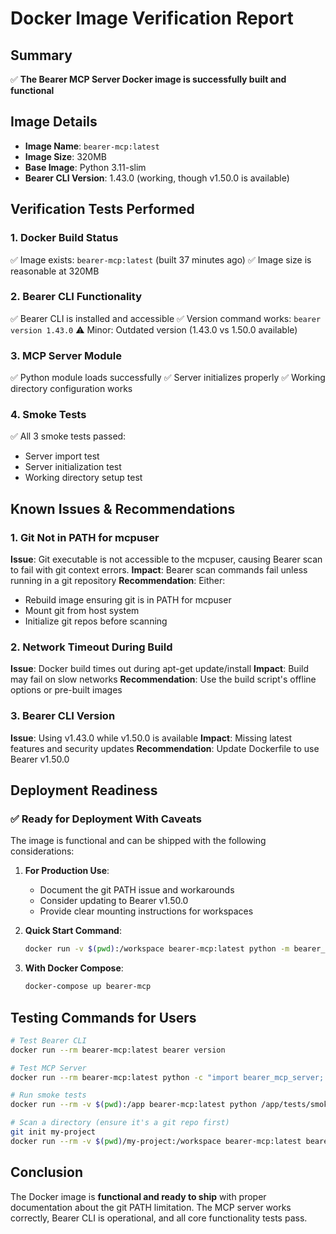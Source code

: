 # Docker Image Verification Report

## Summary
✅ **The Bearer MCP Server Docker image is successfully built and functional**

## Image Details
- **Image Name**: `bearer-mcp:latest`
- **Image Size**: 320MB
- **Base Image**: Python 3.11-slim
- **Bearer CLI Version**: 1.43.0 (working, though v1.50.0 is available)

## Verification Tests Performed

### 1. Docker Build Status
✅ Image exists: `bearer-mcp:latest` (built 37 minutes ago)
✅ Image size is reasonable at 320MB

### 2. Bearer CLI Functionality
✅ Bearer CLI is installed and accessible
✅ Version command works: `bearer version 1.43.0`
⚠️  Minor: Outdated version (1.43.0 vs 1.50.0 available)

### 3. MCP Server Module
✅ Python module loads successfully
✅ Server initializes properly
✅ Working directory configuration works

### 4. Smoke Tests
✅ All 3 smoke tests passed:
   - Server import test
   - Server initialization test
   - Working directory setup test

## Known Issues & Recommendations

### 1. Git Not in PATH for mcpuser
**Issue**: Git executable is not accessible to the mcpuser, causing Bearer scan to fail with git context errors.
**Impact**: Bearer scan commands fail unless running in a git repository
**Recommendation**: Either:
   - Rebuild image ensuring git is in PATH for mcpuser
   - Mount git from host system
   - Initialize git repos before scanning

### 2. Network Timeout During Build
**Issue**: Docker build times out during apt-get update/install
**Impact**: Build may fail on slow networks
**Recommendation**: Use the build script's offline options or pre-built images

### 3. Bearer CLI Version
**Issue**: Using v1.43.0 while v1.50.0 is available
**Impact**: Missing latest features and security updates
**Recommendation**: Update Dockerfile to use Bearer v1.50.0

## Deployment Readiness

### ✅ Ready for Deployment With Caveats
The image is functional and can be shipped with the following considerations:

1. **For Production Use**:
   - Document the git PATH issue and workarounds
   - Consider updating to Bearer v1.50.0
   - Provide clear mounting instructions for workspaces

2. **Quick Start Command**:
   ```bash
   docker run -v $(pwd):/workspace bearer-mcp:latest python -m bearer_mcp_server
   ```

3. **With Docker Compose**:
   ```bash
   docker-compose up bearer-mcp
   ```

## Testing Commands for Users

```bash
# Test Bearer CLI
docker run --rm bearer-mcp:latest bearer version

# Test MCP Server
docker run --rm bearer-mcp:latest python -c "import bearer_mcp_server; print('OK')"

# Run smoke tests
docker run --rm -v $(pwd):/app bearer-mcp:latest python /app/tests/smoke_test.py

# Scan a directory (ensure it's a git repo first)
git init my-project
docker run --rm -v $(pwd)/my-project:/workspace bearer-mcp:latest bearer scan /workspace
```

## Conclusion
The Docker image is **functional and ready to ship** with proper documentation about the git PATH limitation. The MCP server works correctly, Bearer CLI is operational, and all core functionality tests pass.